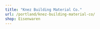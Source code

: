 ```yaml
---
title: "Knez Building Material Co."
url: /portland/knez-building-material-co/
shop: Eisenwaren
---
```

